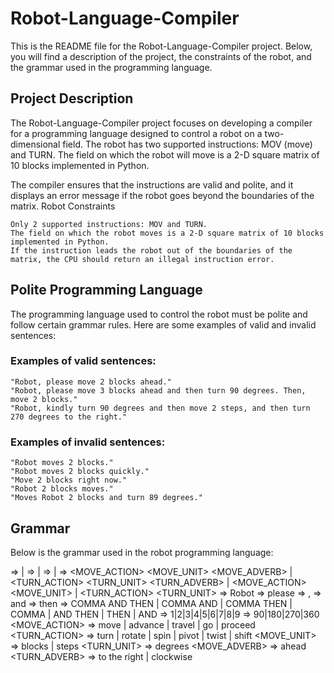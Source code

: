 # Robot-Language-Compiler

This is the README file for the Robot-Language-Compiler project. Below, you will find a description of the project, the constraints of the robot, and the grammar used in the programming language.

## Project Description

The Robot-Language-Compiler project focuses on developing a compiler for a programming language designed to control a robot on a two-dimensional field. The robot has two supported instructions: MOV (move) and TURN. The field on which the robot will move is a 2-D square matrix of 10 blocks implemented in Python.

The compiler ensures that the instructions are valid and polite, and it displays an error message if the robot goes beyond the boundaries of the matrix.
Robot Constraints

    Only 2 supported instructions: MOV and TURN.
    The field on which the robot moves is a 2-D square matrix of 10 blocks implemented in Python.
    If the instruction leads the robot out of the boundaries of the matrix, the CPU should return an illegal instruction error.

## Polite Programming Language

The programming language used to control the robot must be polite and follow certain grammar rules. Here are some examples of valid and invalid sentences:
### Examples of valid sentences:

    "Robot, please move 2 blocks ahead."
    "Robot, please move 3 blocks ahead and then turn 90 degrees. Then, move 2 blocks."
    "Robot, kindly turn 90 degrees and then move 2 steps, and then turn 270 degrees to the right."

### Examples of invalid sentences:

    "Robot moves 2 blocks."
    "Robot moves 2 blocks quickly."
    "Move 2 blocks right now."
    "Robot 2 blocks moves."
    "Moves Robot 2 blocks and turn 89 degrees."

## Grammar

Below is the grammar used in the robot programming language:

<SENTENCES> => <SENTENCE> <SENTENCES> | <SENTENCE>
<SENTENCE> => <SUBJECT> <POLITE WORD> <INSTRUCTIONS> | <POLITE WORD> <SUBJECT> <INSTRUCTIONS>
<INSTRUCTIONS> => <INSTRUCTION> | <INSTRUCTION> <UNION> <INSTRUCTIONS>
<INSTRUCTION> => <MOVE_ACTION> <NUMBER> <MOVE_UNIT> <MOVE_ADVERB> | <TURN_ACTION> <DEGREES><TURN_UNIT> <TURN_ADVERB> | <MOVE_ACTION> <NUMBER> <MOVE_UNIT> | <TURN_ACTION> <DEGREES><TURN_UNIT>
<SUBJECT> => Robot
<POLITE WORD> => please
<COMMA> => ,
<AND> => and
<THEN> => then
<UNION> => COMMA AND THEN | COMMA AND | COMMA THEN | COMMA | AND THEN | THEN | AND
<NUMBER> => 1|2|3|4|5|6|7|8|9
<DEGREES> => 90|180|270|360
<MOVE_ACTION> => move | advance | travel | go | proceed
<TURN_ACTION> => turn | rotate | spin | pivot | twist | shift
<MOVE_UNIT> => blocks | steps
<TURN_UNIT> => degrees
<MOVE_ADVERB> => ahead
<TURN_ADVERB> => to the right | clockwise
